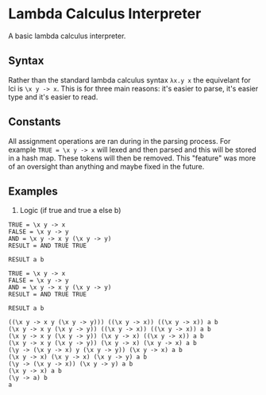 # Lambda Calculus Interpreter

A basic lambda calculus interpreter.

## Syntax

Rather than the standard lambda calculus syntax `λx.y x` the equivelant for lci is `\x y -> x`. This is for three main reasons: it's easier to parse, it's easier type and it's easier to read.

## Constants

All assignment operations are ran during in the parsing process. For example `TRUE = \x y -> x` will lexed and then parsed and this will be stored in a hash map. These tokens will then be removed. This "feature" was more of an oversight than anything and maybe fixed in the future.

## Examples

1. Logic (if true and true a else b)
```
TRUE = \x y -> x
FALSE = \x y -> y
AND = \x y -> x y (\x y -> y)
RESULT = AND TRUE TRUE

RESULT a b
```

```
TRUE = \x y -> x
FALSE = \x y -> y
AND = \x y -> x y (\x y -> y)
RESULT = AND TRUE TRUE

RESULT a b

((\x y -> x y (\x y -> y))) ((\x y -> x)) ((\x y -> x)) a b
(\x y -> x y (\x y -> y)) ((\x y -> x)) ((\x y -> x)) a b
(\x y -> x y (\x y -> y)) (\x y -> x) ((\x y -> x)) a b
(\x y -> x y (\x y -> y)) (\x y -> x) (\x y -> x) a b
(\y -> (\x y -> x) y (\x y -> y)) (\x y -> x) a b
(\x y -> x) (\x y -> x) (\x y -> y) a b
(\y -> (\x y -> x)) (\x y -> y) a b
(\x y -> x) a b
(\y -> a) b
a
```
